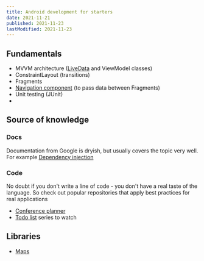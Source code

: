 ```yaml
---
title: Android development for starters
date: 2021-11-21
published: 2021-11-23
lastModified: 2021-11-23
---
```


## Fundamentals

- MVVM architecture ([LiveData](https://developer.android.com/topic/libraries/architecture/livedata) and ViewModel classes)
- ConstraintLayout (transitions)
- Fragments
- [Navigation component](https://developer.android.com/guide/navigation/navigation-getting-started) (to pass data between Fragments)
- Unit testing (JUnit)
- 

## Source of knowledge

### Docs

Documentation from Google is dryish, but usually covers the topic very well. For example [Dependency injection](https://developer.android.com/training/dependency-injection/manual)

### Code

No doubt if you don't write a line of code - you don't have a real taste of the language. So check out popular repositories that apply best practices for real applications

- [Conference planner](https://github.com/google/iosched)
- [Todo list](https://github.com/chrisbanes/tivi) series to watch


## Libraries

- [Maps](https://github.com/mapbox/mapbox-maps-android/)